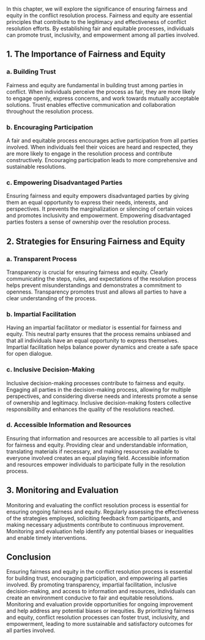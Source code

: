 
In this chapter, we will explore the significance of ensuring fairness and equity in the conflict resolution process. Fairness and equity are essential principles that contribute to the legitimacy and effectiveness of conflict resolution efforts. By establishing fair and equitable processes, individuals can promote trust, inclusivity, and empowerment among all parties involved.

1\. The Importance of Fairness and Equity
----------------------------------------

### a. Building Trust

Fairness and equity are fundamental in building trust among parties in conflict. When individuals perceive the process as fair, they are more likely to engage openly, express concerns, and work towards mutually acceptable solutions. Trust enables effective communication and collaboration throughout the resolution process.

### b. Encouraging Participation

A fair and equitable process encourages active participation from all parties involved. When individuals feel their voices are heard and respected, they are more likely to engage in the resolution process and contribute constructively. Encouraging participation leads to more comprehensive and sustainable resolutions.

### c. Empowering Disadvantaged Parties

Ensuring fairness and equity empowers disadvantaged parties by giving them an equal opportunity to express their needs, interests, and perspectives. It prevents the marginalization or silencing of certain voices and promotes inclusivity and empowerment. Empowering disadvantaged parties fosters a sense of ownership over the resolution process.

2\. Strategies for Ensuring Fairness and Equity
----------------------------------------------

### a. Transparent Process

Transparency is crucial for ensuring fairness and equity. Clearly communicating the steps, rules, and expectations of the resolution process helps prevent misunderstandings and demonstrates a commitment to openness. Transparency promotes trust and allows all parties to have a clear understanding of the process.

### b. Impartial Facilitation

Having an impartial facilitator or mediator is essential for fairness and equity. This neutral party ensures that the process remains unbiased and that all individuals have an equal opportunity to express themselves. Impartial facilitation helps balance power dynamics and create a safe space for open dialogue.

### c. Inclusive Decision-Making

Inclusive decision-making processes contribute to fairness and equity. Engaging all parties in the decision-making process, allowing for multiple perspectives, and considering diverse needs and interests promote a sense of ownership and legitimacy. Inclusive decision-making fosters collective responsibility and enhances the quality of the resolutions reached.

### d. Accessible Information and Resources

Ensuring that information and resources are accessible to all parties is vital for fairness and equity. Providing clear and understandable information, translating materials if necessary, and making resources available to everyone involved creates an equal playing field. Accessible information and resources empower individuals to participate fully in the resolution process.

3\. Monitoring and Evaluation
----------------------------

Monitoring and evaluating the conflict resolution process is essential for ensuring ongoing fairness and equity. Regularly assessing the effectiveness of the strategies employed, soliciting feedback from participants, and making necessary adjustments contribute to continuous improvement. Monitoring and evaluation help identify any potential biases or inequalities and enable timely interventions.

Conclusion
----------

Ensuring fairness and equity in the conflict resolution process is essential for building trust, encouraging participation, and empowering all parties involved. By promoting transparency, impartial facilitation, inclusive decision-making, and access to information and resources, individuals can create an environment conducive to fair and equitable resolutions. Monitoring and evaluation provide opportunities for ongoing improvement and help address any potential biases or inequities. By prioritizing fairness and equity, conflict resolution processes can foster trust, inclusivity, and empowerment, leading to more sustainable and satisfactory outcomes for all parties involved.
